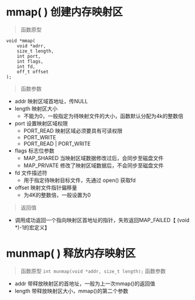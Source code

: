 # mmap( )    创建内存映射区
>函数原型 
```
void *mmap(
    void *adrr,
    size_t length,
    int port, 
    int flags, 
    int fd,
    off_t offset 
);
```
>函数参数
* addr 映射区域首地址，传NULL
* length 映射区大小
  * 不能为0，一般指定为待映射文件的大小，函数默认分配为4k的整数倍
* port 设置映射区域权限
  * PORT_READ   映射区域必须要具有可读权限
  * PORT_WRITE
  * PORT_READ | PORT_WRITE
* flags 标志位参数
  * MAP_SHARED  当映射区域数据修改过后，会同步至磁盘文件
  * MAP_PRIVATE 修改了映射区域数据后，不会同步至磁盘文件
* fd 文件描述符
  * 用于指定待映射目标文件，先通过 open() 获取fd
* offset 映射文件指针偏移量
  * 为4K的整数倍，一般设置为0
>返回值
* 调用成功返回一个指向映射区首地址的指针，失败返回MAP_FAILED【  (void *)-1的宏定义】


# munmap( ) 释放内存映射区
>函数原型
`int munmap(void *addr, size_t length);`
>函数参数
* addr 带释放映射区的首地址，一般为上一次mmap()的返回值
* length 带释放映射区大小，mmap()的第二个参数
  